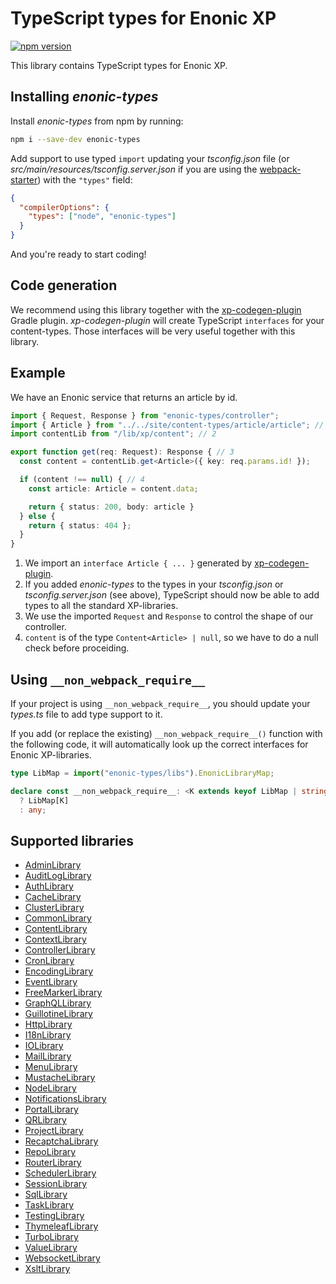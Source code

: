 # TypeScript types for Enonic XP

[![npm version](https://badge.fury.io/js/enonic-types.svg)](https://badge.fury.io/js/enonic-types)

This library contains TypeScript types for Enonic XP.

## Installing *enonic-types*

Install *enonic-types* from npm by running:

```bash
npm i --save-dev enonic-types
```

Add support to use typed `import` updating your *tsconfig.json* file (or *src/main/resources/tsconfig.server.json* if 
you are using the [webpack-starter](https://github.com/enonic/starter-webpack)) with the `"types"` field:

```json
{
  "compilerOptions": {
    "types": ["node", "enonic-types"]
  }
}

```

And you're ready to start coding!

## Code generation

We recommend using this library together with the [xp-codegen-plugin](https://github.com/ItemConsulting/xp-codegen-plugin) Gradle plugin. *xp-codegen-plugin* will create TypeScript `interfaces` for your content-types. Those interfaces will be very useful together with this library.

## Example

We have an Enonic service that returns an article by id.

```typescript
import { Request, Response } from "enonic-types/controller";
import { Article } from "../../site/content-types/article/article"; // 1
import contentLib from "/lib/xp/content"; // 2

export function get(req: Request): Response { // 3
  const content = contentLib.get<Article>({ key: req.params.id! });

  if (content !== null) { // 4
    const article: Article = content.data;

    return { status: 200, body: article }
  } else {
    return { status: 404 };
  }
}
```

 1. We import an `interface Article { ... }` generated by [xp-codegen-plugin](https://github.com/ItemConsulting/xp-codegen-plugin).
 2. If you added *enonic-types* to the types in your *tsconfig.json* or *tsconfig.server.json*  (see above), TypeScript should now
    be able to add types to all the standard XP-libraries.
 3. We use the imported `Request` and `Response` to control the shape of our controller.
 4. `content` is of the type `Content<Article> | null`, so we have to do a null check before proceiding.
 
## Using `__non_webpack_require__`

If your project is using `__non_webpack_require__`, you should update your *types.ts* file to add type support to it.

If you add (or replace the existing)
`__non_webpack_require__()` function with the following code, it will automatically look up the correct interfaces for 
Enonic XP-libraries. 

```typescript
type LibMap = import("enonic-types/libs").EnonicLibraryMap;

declare const __non_webpack_require__: <K extends keyof LibMap | string = string>(path: K) => K extends keyof LibMap
  ? LibMap[K]
  : any;
```
 
## Supported libraries

 * [AdminLibrary](./src/admin.ts)
 * [AuditLogLibrary](src/auditlog.ts)
 * [AuthLibrary](./src/auth.ts)
 * [CacheLibrary](./src/cache.ts)
 * [ClusterLibrary](./src/cluster.ts)
 * [CommonLibrary](./src/common.ts)
 * [ContentLibrary](./src/content.ts)
 * [ContextLibrary](./src/context.ts)
 * [ControllerLibrary](./src/controller.ts)
 * [CronLibrary](./src/cron.ts)
 * [EncodingLibrary](./src/encoding.ts)
 * [EventLibrary](./src/event.ts)
 * [FreeMarkerLibrary](./src/freemarker.ts)
 * [GraphQLLibrary](./src/graphql.ts)
 * [GuillotineLibrary](./src/guillotine.ts)
 * [HttpLibrary](./src/http.ts)
 * [I18nLibrary](./src/i18n.ts)
 * [IOLibrary](./src/io.ts)
 * [MailLibrary](./src/mail.ts)
 * [MenuLibrary](./src/menu.ts)
 * [MustacheLibrary](./src/mustache.ts)
 * [NodeLibrary](./src/node.ts)
 * [NotificationsLibrary](./src/notifications.ts)
 * [PortalLibrary](./src/portal.ts)
 * [QRLibrary](./src/qr.ts)
 * [ProjectLibrary](./src/project.ts)
 * [RecaptchaLibrary](./src/recaptcha.ts)
 * [RepoLibrary](./src/repo.ts) 
 * [RouterLibrary](./src/router.ts) 
 * [SchedulerLibrary](./src/scheduler.ts) 
 * [SessionLibrary](./src/session.ts) 
 * [SqlLibrary](./src/sql.ts) 
 * [TaskLibrary](./src/task.ts) 
 * [TestingLibrary](./src/testing.ts) 
 * [ThymeleafLibrary](./src/thymeleaf.ts)
 * [TurboLibrary](./src/turbo.ts)
 * [ValueLibrary](./src/value.ts)
 * [WebsocketLibrary](./src/websocket.ts)
 * [XsltLibrary](./src/xslt.ts)
